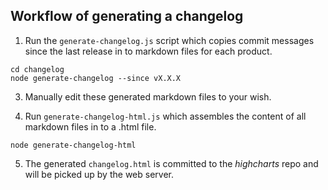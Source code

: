 ## Workflow of generating a changelog
1. Run the `generate-changelog.js` script which copies commit messages since the last release in to markdown files for each product.


```
cd changelog
node generate-changelog --since vX.X.X
```

3. Manually edit these generated markdown files to your wish.

4. Run `generate-changelog-html.js` which assembles the content of all markdown files in to a .html file.

```
node generate-changelog-html
```

5. The generated `changelog.html` is committed to the _highcharts_ repo and will be picked up by the web server.
